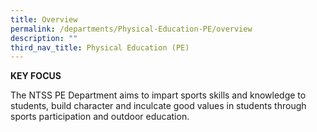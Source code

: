 ```yaml
---
title: Overview
permalink: /departments/Physical-Education-PE/overview
description: ""
third_nav_title: Physical Education (PE)
---
```

**KEY FOCUS**

The NTSS PE Department aims to impart sports skills and knowledge to students, build character and inculcate good values in students through sports participation and outdoor education.

